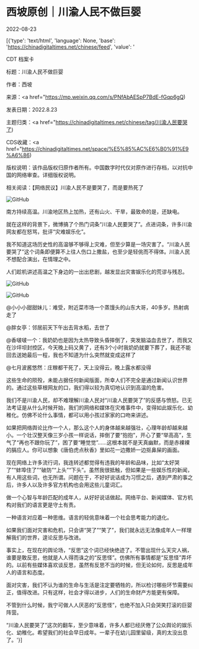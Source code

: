 # 西坡原创｜川渝人民不做巨婴

2022-08-23

[{'type': 'text/html', 'language': None, 'base': 'https://chinadigitaltimes.net/chinese/feed', 'value': '

CDT 档案卡

标题：川渝人民不做巨婴

作者：西坡

来源：<a href="https://mp.weixin.qq.com/s/PNfAbAESpP7BdE-fGqp6gQ)

发表日期：2022.8.23

主题归类：<a href="https://chinadigitaltimes.net/chinese/tag/川渝人民要哭了)

CDS收藏：<a href="https://chinadigitaltimes.net/space/%E5%85%AC%E6%B0%91%E9%A6%86)

版权说明：该作品版权归原作者所有。中国数字时代仅对原作进行存档，以对抗中国的网络审查。详细版权说明。





相关阅读：【网络民议】川渝人民不是要哭了，而是要热死了

![GitHub](https://chinadigitaltimes.net/chinese/files/2022/08/image-1661242945632.png)

南方持续高温。川渝地区热上加热，还有山火、干旱，最致命的是，还缺电。

就在这样的背景下，微博搞了个热门词条“川渝人民要哭了”。点进词条，许多川渝网友都在怒骂，批评“灾难娱乐化”。

我不知道这场历史性的高温够不够得上灾难，但至少算是一场灾害了。“川渝人民要哭了”这个词条即便算不上往人伤口上撒盐，也至少是轻佻而不得体。川渝人民不想配合演出，在情理之中。

人们趁机讲述高温之下身边的一出出悲剧，越发显出灾害娱乐化的荒谬与残忍。

![GitHub](https://chinadigitaltimes.net/chinese/files/2022/08/post-686079-63048fb494ed3.png)

![GitHub](https://chinadigitaltimes.net/chinese/files/2022/08/post-686079-63048fb4a620e.png)

@小小小甜甜妹儿：难受，附近菜市场一个蒸馒头的山东大哥，40多岁。热射病走了

@胖女亭：邻居前天下午出去背水稻，去世了

@香啵啵一个：我奶奶也是因为太热导致头昏摔倒了，突发脑溢血去世了，而我又在沙坪坝封控区，今天晚上码又黄了，还有3个小时我奶奶就要下葬了，我还不能回去送她最后一程，我也不知道为什么突然就变成这样了

@七月波酱悠然：庄稼都干死了，天上没得云，晚上露水都没得

这些生命的陨殁，未能占据任何新闻版面，所幸人们不完全是通过新闻认识世界的。通过这些草根网友的口，我们得以较为真切地认识到高温的危害。

我们不是川渝人民，却不难理解川渝人民对“川渝人民要哭了”的反感与愤怒。已无法考证是从什么时候开始，我们的网络和媒体在灾难事件中，变得如此娱乐化、幼稚化。仿佛不论什么事情，都可以用小孩过家家的口吻来讲述。

如果把网络舆论比作一个人，那么这个人的身体越来越强壮，心理年龄却越来越小。一个壮汉整天像三岁小孩一样说话，摔倒了要“抱抱”，开心了要“举高高”，生气了“再也不跟你玩了”，困了要“睡觉觉”……这根本就不是天真幽默，而是赤裸裸的膈应人。你可以想象《唐伯虎点秋香》里如花一边撒娇一边抠鼻屎的画面。

现在网络上许多流行词，我连转述都觉得有违我的年龄和品味，比如“太好哭了”“蚌埠住了”“破防”“上头”“下头”。虽然我很抵触，但如果是一些娱乐性的新闻，有人用这些词，也无所谓。问题在于，不好好说话成为习惯之后，遇到严肃的事之后，许多人以及许多官方机构也会用这些儿童词汇。

做一个心智与年龄匹配的成年人，从好好说话做起。网络平台、新闻媒体、官方机构对我们的语言更是守土有责。

一种语言对应着一种思维。语言的轻佻意味着一个社会思考能力的退化。

如果我们面对灾害和危机，只会讲“哭了”“笑了”，我们就永远无法像成年人一样理解我们的世界，遑论反思与改进。

事实上，在现在的舆论场，“反思”这个词已经快绝迹了。不管出现什么天灾人祸，谁要是敢反思，他就是人人得而诛之的“反思怪”。仿佛所有事情都是“反思怪”弄坏的。以前有些媒体喜欢谈反思，虽然有反思不当的时候，但无论如何，反思是成年人的语言和态度。

面对灾害，我们不认为谁的生命与生活是注定要牺牲的，所以检讨哪些环节需要纠正，值得改进。只有这样，社会才得以进步，人们的生命财产方能更有保障。

不管到什么时候，我宁可做人人厌恶的“反思怪”，也绝不加入只会哭笑打滚的巨婴阵营。

“川渝人民要哭了”这次的翻车，至少意味着，许多人都已经厌倦了公众舆论的娱乐化、幼稚化。希望我们的社会早日成年。一辈子在幼儿园里留级，真的太没出息了。'}]